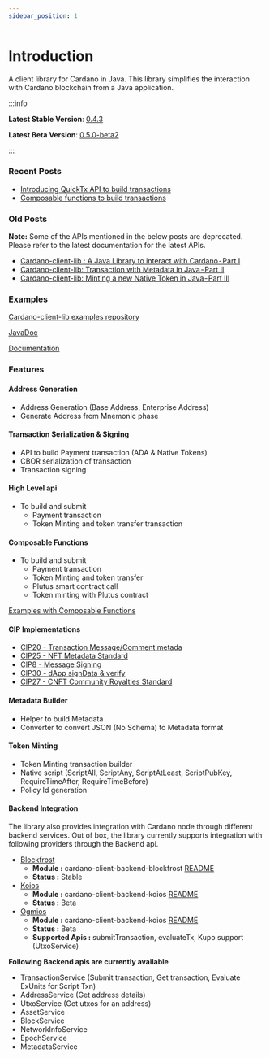 ```yaml
---
sidebar_position: 1
---
```


# Introduction

A client library for Cardano in Java. This library simplifies the interaction with Cardano blockchain from a Java application.

:::info

**Latest Stable Version**: [0.4.3](https://github.com/bloxbean/cardano-client-lib/releases/tag/v0.4.3)

**Latest Beta Version**: [0.5.0-beta2](https://github.com/bloxbean/cardano-client-lib/releases/tag/v0.5.0-beta2)

:::

### Recent Posts
- [Introducing QuickTx API to build transactions](https://satran004.medium.com/introducing-new-quicktx-api-in-cardano-client-lib-0-5-0-beta1-5beb491282ce)
- [Composable functions to build transactions](https://medium.com/coinmonks/cardano-client-lib-new-composable-functions-to-build-transaction-in-java-part-i-be3a8b4da835)

### Old Posts
**Note:** Some of the APIs mentioned in the below posts are deprecated. Please refer to the latest documentation for the latest APIs.

- [Cardano-client-lib : A Java Library to interact with Cardano - Part I](https://medium.com/p/83fba0fee537) 
- [Cardano-client-lib: Transaction with Metadata in Java - Part II](https://medium.com/p/fa34f403b90e) 
- [Cardano-client-lib: Minting a new Native Token in Java - Part III](https://medium.com/p/1a94a21cfeeb) 

### Examples

[Cardano-client-lib examples repository](https://github.com/bloxbean/cardano-client-examples/tree/main/src/test/java/com/bloxbean/cardano/client/example)

[JavaDoc](https://javadoc.io/doc/com.bloxbean.cardano/cardano-client-core/latest/index.html)

[Documentation](https://cardano-client.bloxbean.com/)

### Features

#### Address Generation

- Address Generation (Base Address, Enterprise Address)
- Generate Address from Mnemonic phase

#### Transaction Serialization & Signing
- API to build Payment transaction (ADA & Native Tokens)
- CBOR serialization of transaction
- Transaction signing

#### High Level api
- To build and submit
    -  Payment transaction
    - Token Minting and token transfer transaction

#### Composable Functions
- To build and submit
    - Payment transaction
    - Token Minting and token transfer
    - Plutus smart contract call
    - Token minting with Plutus contract

[Examples with Composable Functions](https://github.com/bloxbean/cardano-client-examples/tree/main/src/test/java/com/bloxbean/cardano/client/example/function)

#### CIP Implementations
- [CIP20 - Transaction Message/Comment metada](https://cips.cardano.org/cips/cip20/)
- [CIP25 - NFT Metadata Standard](https://cips.cardano.org/cips/cip25/)
- [CIP8  - Message Signing](https://cips.cardano.org/cips/cip8/)
- [CIP30  - dApp signData & verify](https://cips.cardano.org/cips/cip30/)
- [CIP27  - CNFT Community Royalties Standard](https://cips.cardano.org/cips/cip27/)

#### Metadata Builder
- Helper to build Metadata
- Converter to convert JSON (No Schema) to Metadata format

#### Token Minting
- Token Minting transaction builder
- Native script (ScriptAll, ScriptAny, ScriptAtLeast, ScriptPubKey, RequireTimeAfter, RequireTimeBefore)
- Policy Id generation

#### Backend Integration
The library also provides integration with Cardano node through different backend services.
Out of box, the library currently supports integration with following providers through the Backend api.

- [Blockfrost](https://blockfrost.io)
    - **Module :** cardano-client-backend-blockfrost [README](https://github.com/bloxbean/cardano-client-lib/blob/master/backend-modules/blockfrost/README.md)
    - **Status :** Stable
- [Koios](https://www.koios.rest/)
    - **Module :** cardano-client-backend-koios [README](https://github.com/bloxbean/cardano-client-lib/blob/master/backend-modules/koios/README.md)
    - **Status :** Beta
- [Ogmios](https://ogmios.dev/)
    - **Module :** cardano-client-backend-koios [README](https://github.com/bloxbean/cardano-client-lib/blob/master/backend-modules/ogmios/README.md)
    - **Status :** Beta
    - **Supported Apis :** submitTransaction, evaluateTx, Kupo support (UtxoService)

**Following Backend apis are currently available**
- TransactionService (Submit transaction, Get transaction, Evaluate ExUnits for Script Txn)
- AddressService (Get address details)
- UtxoService (Get utxos for an address)
- AssetService
- BlockService
- NetworkInfoService
- EpochService
- MetadataService
